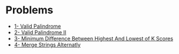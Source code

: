 # Problems 

- [1- Valid Palindrome](https://leetcode.com/problems/valid-palindrome/)
- [2- Valid Palindrome II](https://leetcode.com/problems/valid-palindrome-ii/)
- [3- Minimum Difference Between Highest And Lowest of K Scores](https://leetcode.com/problems/minimum-difference-between-highest-and-lowest-of-k-scores/)
- [4- Merge Strings Alternatly](https://leetcode.com/problems/merge-strings-alternately/)